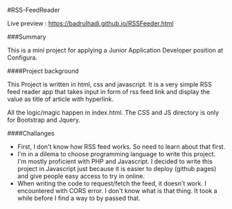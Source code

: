 #RSS-FeedReader

Live preview : https://badrulhadi.github.io/RSSFeeder.html

###Summary

This is a mini project for applying a Junior Application Developer position at Configura.

####Project background

This Project is written in html, css and javascript. It is a very simple RSS feed reader app that takes input in form of rss feed link and display the value as title of article with hyperlink.

All the logic/magic happen in index.html. The CSS and JS directory is only for Bootstrap and Jquery.

####Challanges

- First, I don't know how RSS feed works. So need to learn about that first. 
- I'm in a dilema to choose programming language to write this project. I'm mostly proficient with PHP and Javascript. I decided to write this project in Javascript just because it is easier to deploy (github pages) and give people easy access to try in online.
- When writing the code to request/fetch the feed, it doesn't work. I encountered with CORS error. I don't know what is that thing. It took a while before I find a way to by passed that.
